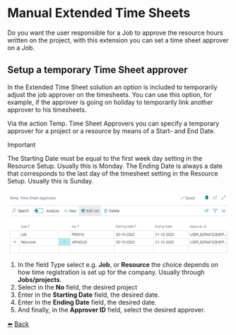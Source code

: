 # Manual Extended Time Sheets
Do you want the user responsible for a Job to approve the resource hours written on the project, with this extension you can set a time sheet approver on a Job. 

## Setup a temporary Time Sheet approver
In the Extended Time Sheet solution an option is included to temporarily adjust the job approver on the timesheets. You can use this option, for example, if the approver is going on holiday to temporarily link another approver to his timesheets.

Via the action Temp. Time Sheet Approvers you can specify a temporary approver for a project or a resource by means of a Start- and End Date.

> [!IMPORTANT]
The Starting Date must be equal to the first week day setting in the Resource Setup. Usually this is Monday.
The Ending Date is always a date that corresponds to the last day of the timesheet setting in the Resource Setup. Usually this is Sunday.

![Temp. Time Sheet Approvers](../images/setup-temp-time-sheet-approver/temp-time-sheet-approvers.png)

1.	In the field Type select e.g. **Job**, or **Resource** the choice depends on how time registration is set up for the company. Usually through **Jobs/projects**.
2.	Select in the **No** field, the desired project
3.	Enter in the **Starting Date** field, the desired date.
4.	Enter In the **Ending Date** field, the desired date.
5.	And finally, in the **Approver ID** field, select the desired approver.

[:arrow_left:](../README.md) [Back](../README.md)